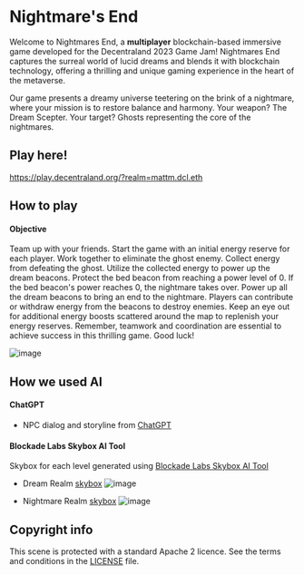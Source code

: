 # Nightmare's End

Welcome to Nightmares End, a **multiplayer** blockchain-based immersive game developed for the Decentraland 2023 Game Jam! Nightmares End captures the surreal world of lucid dreams and blends it with blockchain technology, offering a thrilling and unique gaming experience in the heart of the metaverse.

Our game presents a dreamy universe teetering on the brink of a nightmare, where your mission is to restore balance and harmony. Your weapon? The Dream Scepter. Your target? Ghosts representing the core of the nightmares.

## Play here!

https://play.decentraland.org/?realm=mattm.dcl.eth

## How to play

#### Objective

Team up with your friends.
Start the game with an initial energy reserve for each player.
Work together to eliminate the ghost enemy.
Collect energy from defeating the ghost.
Utilize the collected energy to power up the dream beacons.
Protect the bed beacon from reaching a power level of 0.
If the bed beacon's power reaches 0, the nightmare takes over.
Power up all the dream beacons to bring an end to the nightmare.
Players can contribute or withdraw energy from the beacons to destroy enemies.
Keep an eye out for additional energy boosts scattered around the map to replenish your energy reserves.
Remember, teamwork and coordination are essential to achieve success in this thrilling game. Good luck!

![image](https://github.com/mattimus5460/dcl-game-jam-2023/assets/12411825/c0196f34-ec9e-40cd-a9a8-e20232ebc362)


## How we used AI

#### ChatGPT

- NPC dialog and storyline from [ChatGPT](https://chat.openai.com/)

#### Blockade Labs Skybox AI Tool

Skybox for each level generated using [Blockade Labs Skybox AI Tool](https://skybox.blockadelabs.com/)

- Dream Realm [skybox]([https://skybox.blockadelabs.com/c969b36096aa7556ec4c58293257422e](https://skybox.blockadelabs.com/c2b62fcce0d6243c03dc9802f9310669))
  ![image](https://github.com/mattimus5460/dcl-game-jam-2023/assets/12411825/77786872-e8ef-4283-a99f-14339424d648)


- Nightmare Realm [skybox]([https://skybox.blockadelabs.com/c969b36096aa7556ec4c58293257422e](https://skybox.blockadelabs.com/c2b62fcce0d6243c03dc9802f9310669))
  ![image](https://github.com/mattimus5460/dcl-game-jam-2023/assets/12411825/d35522c2-6084-413b-b144-5a386bbfcfcf)



## Copyright info

This scene is protected with a standard Apache 2 licence. See the terms and conditions in the [LICENSE](/LICENSE) file.
